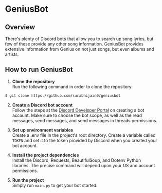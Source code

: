 # GeniusBot

## Overview

There's plenty of Discord bots that allow you to search up song lyrics, but few of these provide any other song information. GeniusBot provides extensive information from Genius on not just songs, but even albums and artists.

## How to run GeniusBot

1. **Clone the repository**  
Run the following command in order to clone the repository:
```bash
$ git clone https://github.com/surabhijain0/geniusbot
```

2. **Create a Discord bot account**  
Follow the steps at the [Discord Developer Portal](https://discord.com/developers/docs/getting-started#creating-an-app) on creating a bot account. Make sure to choose the bot scope, as well as the read messages, send messages, and send messages in threads permissions.

3. **Set up environment variables**  
Create a .env file in the project's root directory. Create a variable called `TOKEN` and set it to the token provided by Discord when you created your bot account.

4. **Install the project dependencies**  
Install the Discord, Requests, BeautifulSoup, and Dotenv Python libraries. The precise command will depend upon your OS and account permissions.

5. **Run the project**  
Simply run `main.py` to get your bot started.